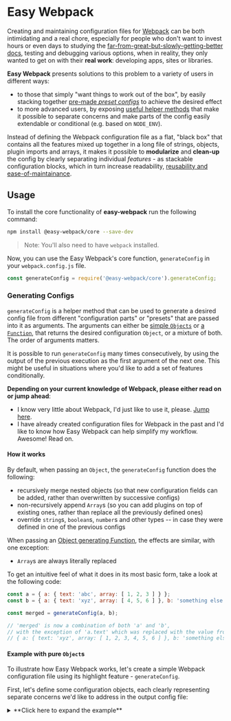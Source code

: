 # Easy Webpack

Creating and maintaining configuration files for [Webpack](https://webpack.github.io/) can be both intimidating and a real chore, especially for people who don't want to invest hours or even days to studying the [far-from-great-but-slowly-getting-better docs](https://webpack.github.io/docs/), testing and debugging various options, when in reality, they only wanted to get on with their **real work**: developing apps, sites or libraries.

**Easy Webpack** presents solutions to this problem to a variety of users in different ways:
- to those that simply "want things to work out of the box", by easily stacking together [pre-made *preset configs*](#the-easy-webpack-ecosystem---feature-and-configuration-presets) to achieve the desired effect
- to more advanced users, by exposing [useful helper methods](#generating-configs) that make it possible to separate concerns and make parts of the config easily extendable or conditional (e.g. based on `NODE_ENV`).

Instead of defining the Webpack configuration file as a flat, "black box" that contains all the features mixed up together in a long file of strings, objects, plugin imports and arrays, it makes it possible to **modularize** and **clean-up** the config by clearly separating individual *features* - as stackable configuration blocks, which in turn increase readability, [reusability and ease-of-maintainance](#the-easy-webpack-ecosystem---feature-and-configuration-presets).

## Usage

To install the core functionality of **easy-webpack** run the following command:

```sh
npm install @easy-webpack/core --save-dev
```

> Note: You'll also need to have `webpack` installed.

Now, you can use the Easy Webpack's core function, `generateConfig` in your `webpack.config.js` file.

```js
const generateConfig = require('@easy-webpack/core').generateConfig;
```

### Generating Configs

`generateConfig` is a helper method that can be used to generate a desired config file from different "configuration parts" or "presets" that are passed into it as arguments. The arguments can either be [simple `Objects`](#example-with-pure-objects) or [a `Function`](#object-generators), that returns the desired configuration `Object`, or a mixture of both. The order of arguments matters.

It is possible to run `generateConfig` many times consecutively, by using the output of the previous execution as the first argument of the next one. This might be useful in situations where you'd like to add a set of features  conditionally.

**Depending on your current knowledge of Webpack, please either read on or jump ahead**:

- I know very little about Webpack, I'd just like to use it, please. [Jump here](#the-easy-webpack-ecosystem---feature-and-configuration-presets).
- I have already created configuration files for Webpack in the past and I'd like to know how Easy Webpack can help simplify my workflow. Awesome! Read on.

#### How it works

By default, when passing an `Object`, the `generateConfig` function does the following:
- recursively merge nested objects (so that new configuration fields can be added, rather than overwritten by successive configs)
- non-recursively append `Array`s (so you can add plugins on top of existing ones, rather than replace all the previously defined ones)
- override `string`s, `boolean`s, `number`s and other types -- in case they were defined in one of the previous configs

When passing an [Object generating Function](#object-generators), the effects are similar, with one exception:
- `Array`s are always literally replaced

To get an intuitive feel of what it does in its most basic form, take a look at the following code:
```js
const a = { a: { text: 'abc', array: [ 1, 2, 3 ] } };
const b = { a: { text: 'xyz', array: [ 4, 5, 6 ] }, b: 'something else' };

const merged = generateConfig(a, b);

// 'merged' is now a combination of both 'a' and 'b', 
// with the exception of 'a.text' which was replaced with the value from 'b'
// { a: { text: 'xyz', array: [ 1, 2, 3, 4, 5, 6 ] }, b: 'something else' };
```

#### Example with pure `Object`s

To illustrate how Easy Webpack works, let's create a simple Webpack configuration file using its highlight feature - `generateConfig`. 

First, let's define some configuration objects, each clearly representing separate concerns we'd like to address in the output config file:

<details>
<summary>**Click here to expand the example**</summary>
```js
const path = require('path');
const DefinePlugin = require('webpack/lib/DefinePlugin');

const common = {
  entry: {
    'app': ['./src/main']
  },
  output: {
    path: path.resolve('dist'),
  }
}

const development = {
  devtool: 'cheap-module-inline-source-map',
  debug: true,
  output: {
    filename: '[name].bundle.js',
    sourceMapFilename: '[name].bundle.map',
    chunkFilename: '[id].chunk.js'
  },
  plugins: [
    new DefinePlugin({
      'process.env': {
        'NODE_ENV': JSON.stringify('development')
      }
    })
  ]
}

const production = {
  devtool: 'source-map',
  debug: false,
  
  output: {
    filename: '[name].[chunkhash].bundle.js',
    sourceMapFilename: '[name].[chunkhash].bundle.map',
    chunkFilename: '[id].[chunkhash].chunk.js'
  },
  
  plugins: [
    new DefinePlugin({
      'process.env': {
        'NODE_ENV': JSON.stringify('production')
      }
    })
  ]
}

const css = {
  module: {
    loaders: [{
      test: /\.css$/i,
      loaders: ['style', 'css']
    }]
  }
}
```
</details>

We can now use the `generateConfig` function from `@easy-webpack/core` to combine those parts into one, functional configuration object, which differs depending on the `NODE_ENV`:

```js
const generateConfig = require('@easy-webpack/core').generateConfig;

let config;

switch (process.env.NODE_ENV) {
  case 'development':
    config = generateConfig(common, development, css);
    break;
  case 'production':
    config = generateConfig(common, production, css);
    break;
}

module.exports = config;
```

This offers you a clear separation of concern in terms of defining your configuration files. 

#### Advanced usage
##### Literal Replace

You can achieve literal manipulations by using `literalReplace`:

```js
const literalReplace = require('@easy-webpack/core').literalReplace;

const initial = {
  plugins: [ new SomeWebpackPlugin() ]
}

const override = {
  plugins: literalReplace( [ AnotherWebpackPlugin() ] )
}

const config = generateConfig(initial, override);
// the output config will only have 'AnotherWebpackPlugin()', but not SomeWebpackPlugin, because of literalReplace
```

##### Object Generators

If you need more powerful and fine grained control over the blocks of your configuration (like prepending arrays or re-using current state), instead of passing in the object, you may also pass in a function, that generates the desired configuration part. 

The function you pass in will be evaluated with its `this` bound to the current configuration state, which means you can access previous values in order to modify or extend them. This makes it possible to do virtually any transformation to the config in a consistent manner, e.g. use values previously defined to compute the desired outcome. 

By further creating wrapper functions that generate functions that generate configuration objects (that's a mouthful!), you can create very clean wrappers for specific functionality (this is also how our preset configs are made):

<details>
<summary>**Click here to expand the example**</summary>
```js
import {get} from 'lodash'; // helper for extracting current value //

function css({ filename = '[name].css', allChunks = false, sourceMap = false, extractText = undefined, resolveRelativeUrl = undefined } = {}) {
  return function css() {
    const loaders = ['style', `css${sourceMap ? '?sourceMap' : ''}`];

    if (resolveRelativeUrl) {
      loaders.push(`resolve-url${sourceMap ? '?sourceMap' : ''}`);
      sourceMap = true; // source maps need to always be on for this
    }

    const extractCss = extractText === false;
    const providedInstance = extractText instanceof ExtractTextPlugin;

    if (!providedInstance)
      extractText = extractCss ? new ExtractTextPlugin(filename, extractText instanceof Object ? extractText : { allChunks, sourceMap }) : null;

    const config = {
      module: {
        loaders: get(this, 'module.loaders', []).concat([{
          test: /\.css$/i,
          loaders: extractCss ? extractText.extract(...loaders.slice(1)) : loaders
        }])
      }
    }

    if (extractText && !providedInstance) {
      config.plugins = [
        extractText
      ].concat(get(this, 'plugins', []))
    }

    if (resolveRelativeUrl instanceof Object) {
      config['resolveUrlLoader'] = resolveRelativeUrl
    }

    return config
  }
}
```
</details>

For simple uses, such as overriding a setting, or adding a plugin, using a simple object is usually enough.

The default behavior is to deep merge objects, append values to arrays and in all other cases overwrite the old values. The function approach allows for more fine grained changes like prepending arrays, or using previously generated config as input for the generated output. Last config is available as `this` inside the function.

## The Easy Webpack Ecosystem - Feature and Configuration Presets

Easy Webpack offers a number of pre-made **[feature preset NPM packages](https://www.npmjs.com/~easy-webpack)** that can be used to quickly add desired functionality to your Easy Webpack config file. Each feature comes with its own set of dependencies, so that you - the user - do not have to research changes, or worry about the best possible implementation of a given feature at a given time. The idea is as simple as it gets: you install the module, stick it into your config and it should just work.

This is great in a number of scenarios, such as:
- you're starting out a project and don't want to think too hard about how to configure Webpack
- you want to delegate the task of implementing the configuration of certain Webpack features to other people
- you don't neccessairly feel like researching *ze internets* every other month for an updated tutorial for the up-to-date best practices for implementing a given feature, you'd rather `npm update` and be done with it
- you want a clean "base" config that works, that you can override/append with our own custom features or parts

If you see value in any of the above mentioned scenarios, you should give feature-config presets a try.

### Using Feature Configuration Presets

You can see all the published feature configs on [NPM](https://www.npmjs.com/~easy-webpack). You'll find a range of packages, from opionionated Production and Development presets, through Babel, TypeScript, CSS, LESS and SASS support, to platform-specific support such as Aurelia or Electron.

As a rule, all the official Easy Webpack packages are made more robust by returning functions that generate Objects, meaning, the packages can expose a number of parameters to the end-user, which can be used for customization of a given feature (example below).

Every Easy Webpack package includes typings, which means IDEs such as Visual Studio, Visual Studio Code or Webstorm will show appropriate autocomplete listing all the possibile options. Since the feature configs are still mostly undocumented (Pull Requests appreciated!), its best to rely on the typings and refer to the source code as a last resort.

To use a given preset simply:

1. install it via NPM as you normally would any package
   
   ```sh
   npm install @easy-webpack/config-css --save-dev
   ```
   
2. insert a call to it as an argument to your `generateConfig` call (shown in the example below)

An example `webpack.config.js` that uses strictly configuration presets might then look like this:

```js
const baseConfig = { ... }; // project-specific config like the entry file(s)

module.exports = generateConfig(
  baseConfig,

  require('@easy-webpack/config-env-production')
    ({ compress: true }),
    
  require('@easy-webpack/config-aurelia')
    ({ title: 'My Awesome Website' }),

  require('@easy-webpack/config-typescript')(),
  require('@easy-webpack/config-html')(),

  require('@easy-webpack/config-css')
    ({ filename: 'styles.css', allChunks: true, sourceMap: false }),

  require('@easy-webpack/config-fonts-and-images')(),
  require('@easy-webpack/config-global-bluebird')(),
  require('@easy-webpack/config-global-jquery')(),
  require('@easy-webpack/config-global-regenerator')(),
  require('@easy-webpack/config-generate-index-html')
    ({ minify: true }),

  require('@easy-webpack/config-uglify')
    ({ debug: false }),
    
  // feel free to add your own overrides, custom plugins, add your own options... e.g.:
  // { plugins: [ new CustomPlugin() ] }, // <-- appends a plugin
  // { devtool: 'inline-source-map' },    // <-- replaces the devtool
  // function () { return { debug: !this.debug } } // <-- uses previous value to compute the new one
);
```

You may naturally replace, override or append any custom config by simply placing the desired config `Object` or `Object-generating Function` into the arguments passed into `generateConfig` like shown in the comments above.

For a fully-featured example, take a look at [Aurelia's Navigation Skeleton](https://github.com/aurelia/skeleton-navigation/blob/936693b68209f6c411d869e7f625fcdbbe9fe748/skeleton-typescript-webpack/webpack.config.js).

### Why delegate parts of my config file to *ze internets*, why a gazillion NPM modules, one per each simple feature?

The benefit of having parts of the config in separate NPM modules is that the community can fix bugs and optimize the config file without you - the developers - having to do anything else than `npm update`. No need for blog posts with tedious migrations to new settings -- the deal is: just update the package.

To the ney-sayers out there, my response is: When somebody wants their own, unmanaged settings, they probably know what and why they're doing something. One can always copy & paste the config out from the managed package or write their own from scratch. Ultimately, it's like the difference between managed and unmanaged webhosting -- you should always choose the right tool for the job.

### Notes on usage in production

If you're running a production-grade product that's using NPM packages, it is considered good practice to either lock your dependencies to a patch level, or use shrinkwrap to deep-lock them altogether and upgrade with the help of tests to confirm your code works in the updated scenario. If you just "upgrade the hell out of it" for the sake of upgrading, then I can't be blamed if things break.

Every config package follows SemVer, i.e. no breaking changes will be made to config files without bumping a major version. Minor bumps and bug fixes will only include: code maintenance, upgrade tasks, switches for better defaults (e.g. a better compression algorithm, a more compatible default `devtool` - things of that sort).

Note that it is ultimately the developers responsibility to ensure he has set correct SemVer range for the packages, just like it is the mainainers responsitility to follow SemVer in a SemVer environment.

## What are others saying

> You have done a fantastic job by creating easy-webpack. Thank you so much. You don't know how frustrated I was learning Webpack and creating a working webpack.config.js
-- [@rajajhansi](https://github.com/easy-webpack/core/issues/3#issuecomment-230328427)

> Webpack has quite a steep learning curve when you start getting knee-deep into it. That new Easy Webpack stuff is simply beautiful -- seriously it's so good. Lots of configurations for Webpack projects without needing to pull your hair out. 
-- @Vheissu [Gitter @ June 28, 2016 8:39 AM](https://gitter.im/aurelia/Discuss?at=57721bb58441a8124d6e1e84)

> easy webpack [is] a great idea
-- @rquast [Gitter @ June 28, 2016 8:42 AM](https://gitter.im/aurelia/Discuss?at=57721c3b8c9263ba3011f4cf)

## Contributing

We use [Semantic Release](https://github.com/semantic-release/semantic-release), which means:
- version is set during release, in the CI, not in Git's copy of `package.json`
- commits should conform to the AngularJS Commit Message Convention, i.e. [these rules](https://github.com/semantic-release/semantic-release#default-commit-message-format)

If you created an Easy Webpack feature configuration preset package please add the conventional `easy-webpack` tag, so that others may easily find it. In case you would like to migrate it under the `@easy-webpack` scope, open an issue here and we'll see what we can do! It would be best if you used one of the pre-existing packages as a template (Semantic Release + AVA + TypeScript).

## Prior art

I was not aware of these projects when developing Easy Webpack, however I feel the final design is more flexible than the projects cited below. Feel free to judge for yourself though!

- [webpack-config](https://mdreizin.github.io/webpack-config/) by @mdreizin
- [webpack-configurator](https://github.com/lewie9021/webpack-configurator) by @lewie9021

## Hall of Fame

Made possible thanks to these brave souls:
- @niieani (Bazyli Brzóska) https://invent.life
- @Vheissu (Dwayne Charrington) http://ilikekillnerds.com